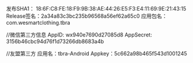 <!--调试SHA1：22:23:39:E9:0D:DF:4B:0B:39:9C:80:65:A6:57:3D:87:0F:42:28:A7-->
发布SHA1： 18:6F:C8:FE:18:F9:9B:38:AE:44:26:E5:F3:E4:11:69:9E:21:43:15
Release签名：2a34a83c3bc235b96568a56ef62a65c0
应用包名：com.wesmartclothing.tbra

//微信第三方信息
AppID: wx940e7690d27085d8
AppSecret: 3156b46cbc94d76f1d73266db8683a4b

//友盟第三方
应用名：tbra-Android
Appkey：5c662a98b465f543d1001245

